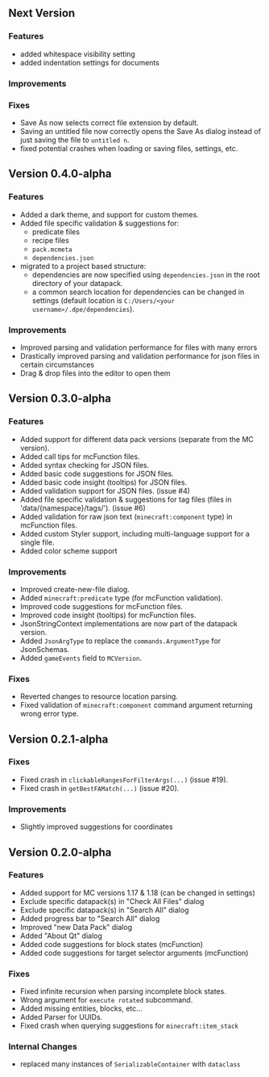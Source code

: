 ## Next Version
### Features
 * added whitespace visibility setting
 * added indentation settings for documents
### Improvements

### Fixes
 * Save As now selects correct file extension by default.
 * Saving an untitled file now correctly opens the Save As dialog instead of just saving the file to `untitled n`.
 * fixed potential crashes when loading or saving files, settings, etc.

## Version 0.4.0-alpha
### Features
 * Added a dark theme, and support for custom themes.
 * Added file specific validation & suggestions for:
   * predicate files
   * recipe files
   * `pack.mcmeta`
   * `dependencies.json`
 * migrated to a project based structure:
   * dependencies are now specified using `dependencies.json` in the root directory of your datapack.
   * a common search location for dependencies can be changed in settings (default location is `C:/Users/<your username>/.dpe/dependencies`).

### Improvements
 * Improved parsing and validation performance for files with many errors
 * Drastically improved parsing and validation performance for json files in certain circumstances
 * Drag & drop files into the editor to open them


## Version 0.3.0-alpha
### Features
 * Added support for different data pack versions (separate from the MC version).
 * Added call tips for mcFunction files.
 * Added syntax checking for JSON files.
 * Added basic code suggestions for JSON files.
 * Added basic code insight (tooltips) for JSON files.
 * Added validation support for JSON files. (issue #4)
 * Added file specific validation & suggestions for tag files (files in 'data/{namespace}/tags/'). (issue #6)
 * Added validation for raw json text (`minecraft:component` type) in mcFunction files.
 * Added custom Styler support, including multi-language support for a single file.
 * Added color scheme support

### Improvements
 * Improved create-new-file dialog.
 * Added `minecraft:predicate` type (for mcFunction validation).
 * Improved code suggestions for mcFunction files.
 * Improved code insight (tooltips) for mcFunction files.
 * JsonStringContext implementations are now part of the datapack version.
 * Added `JsonArgType` to replace the `commands.ArgumentType` for JsonSchemas.
 * Added `gameEvents` field to `MCVersion`.

### Fixes
 * Reverted changes to resource location parsing.
 * Fixed validation of `minecraft:component` command argument returning wrong error type.

## Version 0.2.1-alpha
### Fixes
 * Fixed crash in `clickableRangesForFilterArgs(...)` (issue #19).
 * Fixed crash in `getBestFAMatch(...)` (issue #20).

### Improvements
 * Slightly improved suggestions for coordinates

## Version 0.2.0-alpha
### Features
 * Added support for MC versions 1.17 & 1.18 (can be changed in settings)
 * Exclude specific datapack(s) in "Check All Files" dialog
 * Exclude specific datapack(s) in "Search All" dialog
 * Added progress bar to "Search All" dialog
 * Improved "new Data Pack" dialog
 * Added "About Qt" dialog
 * Added code suggestions for block states (mcFunction)
 * Added code suggestions for target selector arguments (mcFunction)

### Fixes
 * Fixed infinite recursion when parsing incomplete block states.
 * Wrong argument for `execute rotated` subcommand.
 * Added missing entities, blocks, etc...
 * Added Parser for UUIDs.
 * Fixed crash when querying suggestions for `minecraft:item_stack`

### Internal Changes
 * replaced many instances of `SerializableContainer` with `dataclass` 